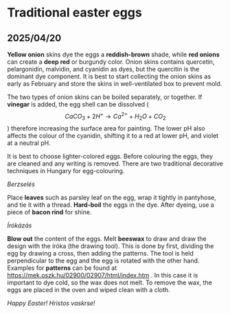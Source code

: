 # Traditional easter eggs
## 2025/04/20

**Yellow onion** skins dye the eggs a **reddish-brown** shade, while **red onions** can create a **deep red** or burgundy color.  Onion skins contains quercetin, pelargonidin, malvidin, and cyanidin as dyes, but the quercitin is the dominant dye component.  It is best to start collecting the onion skins as early as February and  store the skins in well-ventilated box to prevent mold. 

The two types of onion skins can be boiled separately, or together.  If **vinegar** is added, the egg shell can be dissolved ($$CaCO_3 + 2H^+ \rightarrow Ca^{2+} + H_2O + CO_2$$) therefore increasing the surface area for painting.  The lower pH also affects the colour of the cyanidin, shifting it to a red at lower pH, and violet at a neutral pH.

It is best to choose lighter-colored eggs. Before colouring the eggs, they are cleaned and any writing is removed.  There are two traditional decorative techniques in Hungary for egg-colouring.

*Berzselés*

Place **leaves** such as parsley leaf on the egg, wrap it tightly in pantyhose, and tie it with a thread. **Hard-boil** the eggs in the dye. After dyeing, use a piece of **bacon rind** for shine.


*Írókázás*

**Blow out** the content of the eggs. Melt **beeswax** to draw and draw the design with the íróka (the drawing tool). This is done by first, dividing the egg by drawing a cross, then adding the patterns. The tool is held perpendicular to the egg and the egg is rotated with the other hand. Examples for **patterns** can be found at https://mek.oszk.hu/02900/02907/html/index.htm . In this case it is important to dye cold, so the wax does not melt. To remove the wax, the eggs are placed in the oven and wiped clean with a cloth.


*Happy Easter! Hristos vaskrse!*
